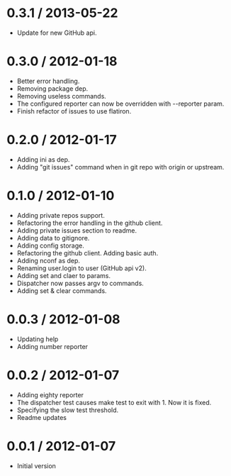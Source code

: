 
0.3.1 / 2013-05-22
==================

  * Update for new GitHub api.

0.3.0 / 2012-01-18 
==================

  * Better error handling.
  * Removing package dep.
  * Removing useless commands.
  * The configured reporter can now be overridden with --reporter param.
  * Finish refactor of issues to use flatiron.

0.2.0 / 2012-01-17 
==================

  * Adding ini as dep.
  * Adding "git issues" command when in git repo with origin or upstream.

0.1.0 / 2012-01-10 
==================
  
  * Adding private repos support.
  * Refactoring the error handling in the github client.
  * Adding private issues section to readme.
  * Adding data to gitignore.
  * Adding config storage.
  * Refactoring the github client. Adding basic auth.
  * Adding nconf as dep.
  * Renaming user.login to user (GitHub api v2).
  * Adding set and claer to params.
  * Dispatcher now passes argv to commands.
  * Adding set & clear commands.

0.0.3 / 2012-01-08 
==================

  * Updating help
  * Adding number reporter

0.0.2 / 2012-01-07 
==================

  * Adding eighty reporter
  * The dispatcher test causes make test to exit with 1. Now it is fixed.
  * Specifying the slow test threshold.
  * Readme updates

0.0.1 / 2012-01-07 
==================

  * Initial version
